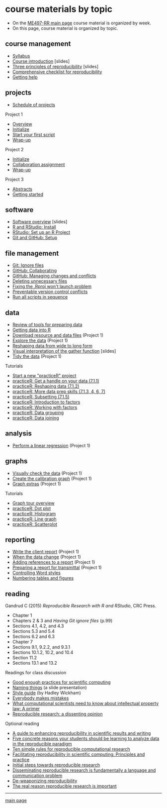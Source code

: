 
# course materials by topic

- On the [ME497-RR main page](../README.md) course material is organized by week. 
- On this page, course material is organized by topic. 

## course management

- [Syllabus](cm001_syllabus.md) 
- [Course introduction](../slides/slides001_introduction.pdf) [slides] 
- [Three principles of reproducibility](../slides/slides003_start-report.pdf) [slides] 
- [Comprehensive checklist for reproducibility](http://ropensci.github.io/reproducibility-guide/sections/checklist/) 
- [Getting help ](cm002b_getting-help.md) 

## projects 

- [Schedule of projects](cm002a_deadlines.md) 

Project 1

- [Overview](cm004_project-1_overview.md) 
- [Initialize](cm005_project-1_initialize.md) 
- [Start your first script](cm007_project-1_first-script.md) 
- [Wrap-up](cm049_project-1_wrapup.md) 

Project 2

- [Initialize](cm019_project-2_start.md) 
- [Collaboration assignment](cm027_project-2_reviewers.md) 
- [Wrap-up](cm040_project-2_wrapup.md) 

Project 3

- [Abstracts](cm031_project-3-descriptions.md) 
- [Getting started](cm037_project-3_collabs.md)


## software 

- [Software overview](../slides/slides002_software.pdf) [slides] 
- [R and RStudio: Install](https://github.com/DSR-RHIT/install-R-and-RStudio) 
- [RStudio: Set up an R Project](https://github.com/DSR-RHIT/install-R-and-RStudio) 
- [Git and GitHub: Setup](cm003_git-setup.md) 


## file management 

- [Git: Ignore files](cm008_project-1_gitignore.md) 
- [GitHub: Collaborating](cm029_collaborating-github.md) 
- [GitHub: Managing changes and conflicts](cm030_change-conflict-revert.md) 
- [Deleting unnecessary files](cm037_unlink-files.md) 
- [Fixing the .Rproj won't launch problem](cm043_rstudio_Rproj-not-open.md) 
- [Preventable version control conflicts](cm044_preventable-vc-conflicts.md) 
- [Run all scripts in sequence](cm051_run-all-scripts.md) 

## data 

- [Review of tools for preparing data](cm022_review-data-prep.md) 
- [Getting data into R](cm020_getting-data-into-R.md) 
- [Download resource and data files](cm006_project-1_downloads.md) (Project 1) 
- [Explore the data](cm009_project-1_explore-data.md) (Project 1) 
- [Reshaping data from wide to long form](cm021_reshaping-data.md) 
- [Visual interpretation of the gather function](../slides/slides004_visual-gather.pdf)  [slides] 
- [Tidy the data](cm010_project-1_tidy-data.md) (Project 1) 

Tutorials

- [Start a new "practiceR" project](cm023_practiceR.md)  
- [practiceR: Get a handle on your data (7.1.1)](cm024_ch07_handle-on-data.md) 
- [practiceR: Reshaping data (7.1.2)](cm025_ch07_reshaping-data.md) 
- [practiceR: More data prep skills (7.1.3, 4, 6, 7)](cm026_ch07_more-data-prep.md) 
- [practiceR: Subsetting (7.1.5)](cm028_ch07_subsetting.md) 
- [practiceR: Introduction to factors](cm032_factors.md) 
- [practiceR: Working with factors](cm033_working-with-factors.md) 
- [practiceR: Data grouping](cm047_data-grouping.md) 
- [practiceR: Data joining](cm048_data-joining.md) 


## analysis 

- [Perform a linear regression](cm012_project-1_regression.md) (Project 1) 

## graphs 

- [Visually check the data](cm011_project-1_graph-first-look.md) (Project 1) 
- [Create the calibration graph](cm013_project-1_graph-better.md) (Project 1) 
- [Graph extras](cm014_project-1_graph-extras.md) (Project 1) 

Tutorials 

- [Graph tour overview](cm034_graph-tour-overview.md) 
- [practiceR: Dot plot](cm035_dot-plot.md) 
- [practiceR: Histogram](cm036_histogram.md) 
- [practiceR: Line graph](cm045_line-graph.md) 
- [practiceR: Scatterplot](cm046_scatterplot.md) 

## reporting 

- [Write the client report](cm015_project-1_report.md) (Project 1) 
- [When the data change](cm017_project-1_data-change.md)  (Project 1) 
- [Adding references to a report](cm018_project-1_references.md) (Project 1) 
- [Preparing a report for transmittal](cm016_project-1_report-transmittal.md) (Project 1) 
- [Controlling Word styles](cm041_word-styles.md) 
- [Numbering tables and figures](cm050_Rmd-to-docx_table-numbers.md) 

## reading

Gandrud C (2015) *Reproducible Research with R and RStudio*, CRC Press. 

- Chapter 1 
- Chapters 2 & 3 and *Having Git ignore files* (p.99) 
- Sections 4.1, 4.2, and 4.3 
- Sections 5.3 and 5.4 
- Sections 6.2 and 6.3 
- Chapter 7 
- Sections 9.1, 9.2.2, and 9.3.1 
- Sections 10.1.2, 10.2, and 10.4 
- Section 11.2 
- Sections 13.1 and 13.2 

Readings for class discussion 

- [Good enough practices for scientific computing](http://swcarpentry.github.io/good-enough-practices-in-scientific-computing/) 
- [Naming things](https://rawgit.com/Reproducible-Science-Curriculum/rr-organization1/master/organization-01-slides.html#1) (a slide presentation)    
- [Style guide](http://adv-r.had.co.nz/Style.html) (by Hadley Wickham) 
- [Everybody makes mistakes](../resources/readings/Reinhart2015-Ch10-Everybody-makes-mistakes.pdf) 
- [What computational scientists need to know about intellectual property law: A primer](https://osf.io/yi8k2/) 
- [Reproducible research: a dissenting opinion](http://cogprints.org/8675/1/ReproducibleResearch.pdf) 

Optional reading 

- [A guide to enhancing reproducibility in scientific results and writing](http://ropensci.github.io/reproducibility-guide/) 
- [Five concrete reasons your students should be learning to analyze data in the reproducible paradigm](http://chance.amstat.org/2014/09/reproducible-paradigm/) 
- [Ten simple rules for reproducible computational research](http://journals.plos.org/ploscompbiol/article?id=10.1371/journal.pcbi.1003285) 
- [Facilitating reproducibility in scientific computing: Principles and practice](http://web.stanford.edu/~vcs/papers/reprod2014.pdf) 
- [Initial steps towards reproducible research](http://kbroman.org/steps2rr/) 
- [Disseminating reproducible research is fundamentally a language and communication problem](http://simplystatistics.org/2016/05/13/reproducible-research-language/) 
- [De-weaponizing reproducibility](http://simplystatistics.org/2015/03/13/de-weaponizing-reproducibility/) 
- [The real reason reproducible research is important](http://simplystatistics.org/2014/06/06/the-real-reason-reproducible-research-is-important/) 




--- 

[main page](../README.md) 
